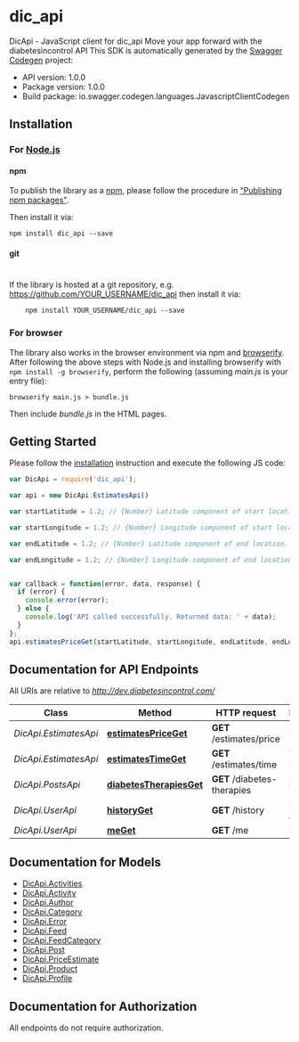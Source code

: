 # dic_api

DicApi - JavaScript client for dic_api
Move your app forward with the diabetesincontrol API
This SDK is automatically generated by the [Swagger Codegen](https://github.com/swagger-api/swagger-codegen) project:

- API version: 1.0.0
- Package version: 1.0.0
- Build package: io.swagger.codegen.languages.JavascriptClientCodegen

## Installation

### For [Node.js](https://nodejs.org/)

#### npm

To publish the library as a [npm](https://www.npmjs.com/),
please follow the procedure in ["Publishing npm packages"](https://docs.npmjs.com/getting-started/publishing-npm-packages).

Then install it via:

```shell
npm install dic_api --save
```

#### git
#
If the library is hosted at a git repository, e.g.
https://github.com/YOUR_USERNAME/dic_api
then install it via:

```shell
    npm install YOUR_USERNAME/dic_api --save
```

### For browser

The library also works in the browser environment via npm and [browserify](http://browserify.org/). After following
the above steps with Node.js and installing browserify with `npm install -g browserify`,
perform the following (assuming *main.js* is your entry file):

```shell
browserify main.js > bundle.js
```

Then include *bundle.js* in the HTML pages.

## Getting Started

Please follow the [installation](#installation) instruction and execute the following JS code:

```javascript
var DicApi = require('dic_api');

var api = new DicApi.EstimatesApi()

var startLatitude = 1.2; // {Number} Latitude component of start location.

var startLongitude = 1.2; // {Number} Longitude component of start location.

var endLatitude = 1.2; // {Number} Latitude component of end location.

var endLongitude = 1.2; // {Number} Longitude component of end location.


var callback = function(error, data, response) {
  if (error) {
    console.error(error);
  } else {
    console.log('API called successfully. Returned data: ' + data);
  }
};
api.estimatesPriceGet(startLatitude, startLongitude, endLatitude, endLongitude, callback);

```

## Documentation for API Endpoints

All URIs are relative to *http://dev.diabetesincontrol.com/*

Class | Method | HTTP request | Description
------------ | ------------- | ------------- | -------------
*DicApi.EstimatesApi* | [**estimatesPriceGet**](docs/EstimatesApi.md#estimatesPriceGet) | **GET** /estimates/price | Posts by Id
*DicApi.EstimatesApi* | [**estimatesTimeGet**](docs/EstimatesApi.md#estimatesTimeGet) | **GET** /estimates/time | Time Estimates
*DicApi.PostsApi* | [**diabetesTherapiesGet**](docs/PostsApi.md#diabetesTherapiesGet) | **GET** /diabetes-therapies | List Posts
*DicApi.UserApi* | [**historyGet**](docs/UserApi.md#historyGet) | **GET** /history | User Activity
*DicApi.UserApi* | [**meGet**](docs/UserApi.md#meGet) | **GET** /me | User Profile


## Documentation for Models

 - [DicApi.Activities](docs/Activities.md)
 - [DicApi.Activity](docs/Activity.md)
 - [DicApi.Author](docs/Author.md)
 - [DicApi.Category](docs/Category.md)
 - [DicApi.Error](docs/Error.md)
 - [DicApi.Feed](docs/Feed.md)
 - [DicApi.FeedCategory](docs/FeedCategory.md)
 - [DicApi.Post](docs/Post.md)
 - [DicApi.PriceEstimate](docs/PriceEstimate.md)
 - [DicApi.Product](docs/Product.md)
 - [DicApi.Profile](docs/Profile.md)


## Documentation for Authorization

 All endpoints do not require authorization.


